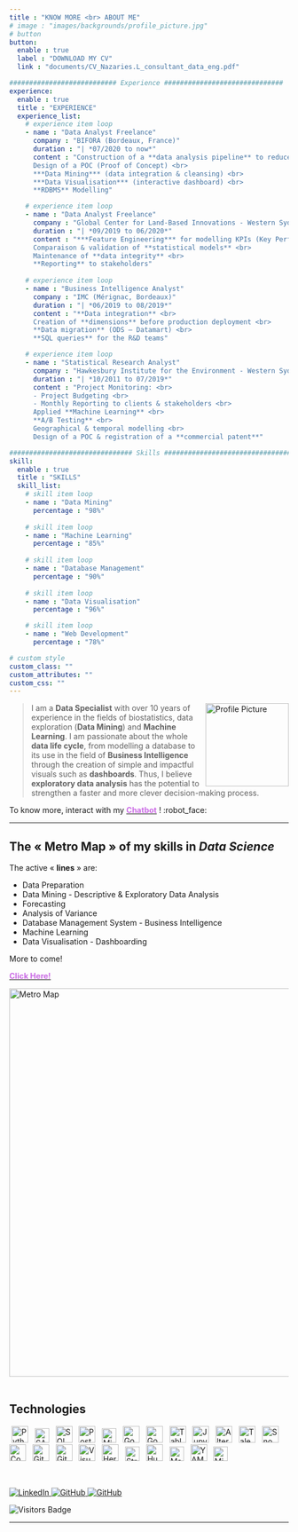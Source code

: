 ```yaml
---
title : "KNOW MORE <br> ABOUT ME"
# image : "images/backgrounds/profile_picture.jpg"
# button
button:
  enable : true
  label : "DOWNLOAD MY CV"
  link : "documents/CV_Nazaries.L_consultant_data_eng.pdf"

########################### Experience ##############################
experience:
  enable : true
  title : "EXPERIENCE"
  experience_list:
    # experience item loop
    - name : "Data Analyst Freelance"
      company : "BIFORA (Bordeaux, France)"
      duration : "| *07/2020 to now*"
      content : "Construction of a **data analysis pipeline** to reduce the data life cycle from several days to several hours <br>
      Design of a POC (Proof of Concept) <br>
      ***Data Mining*** (data integration & cleansing) <br>
      ***Data Visualisation*** (interactive dashboard) <br>
      **RDBMS** Modelling"

    # experience item loop
    - name : "Data Analyst Freelance"
      company : "Global Center for Land-Based Innovations - Western Sydney University (Sydney, Australia) - *full remote*"
      duration : "| *09/2019 to 06/2020*"
      content : "***Feature Engineering*** for modelling KPIs (Key Performance Indicators) <br>
      Comparaison & validation of **statistical models** <br>
      Maintenance of **data integrity** <br>
      **Reporting** to stakeholders"
      
    # experience item loop
    - name : "Business Intelligence Analyst"
      company : "IMC (Mérignac, Bordeaux)"
      duration : "| *06/2019 to 08/2019*"
      content : "**Data integration** <br>
      Creation of **dimensions** before production deployment <br>
      **Data migration** (ODS – Datamart) <br>
      **SQL queries** for the R&D teams"

    # experience item loop
    - name : "Statistical Research Analyst"
      company : "Hawkesbury Institute for the Environment - Western Sydney University (Sydney, Australia)"
      duration : "| *10/2011 to 07/2019*"
      content : "Project Monitoring: <br>
      - Project Budgeting <br>
      - Monthly Reporting to clients & stakeholders <br>
      Applied **Machine Learning** <br>
      **A/B Testing** <br>
      Geographical & temporal modelling <br>
      Design of a POC & registration of a **commercial patent**"

############################### Skills #################################
skill:
  enable : true
  title : "SKILLS"
  skill_list:
    # skill item loop
    - name : "Data Mining"
      percentage : "98%"
      
    # skill item loop
    - name : "Machine Learning"
      percentage : "85%"
      
    # skill item loop
    - name : "Database Management"
      percentage : "90%"
      
    # skill item loop
    - name : "Data Visualisation"
      percentage : "96%"

    # skill item loop
    - name : "Web Development"
      percentage : "78%"

# custom style
custom_class: "" 
custom_attributes: "" 
custom_css: ""
---
```


<script SameSite="None; Secure" src="https://static.landbot.io/landbot-3/landbot-3.0.0.js"></script>
<script>
  var myLandbot = new Landbot.Popup({
    configUrl: 'https://chats.landbot.io/v3/H-929977-JNN6COBPP9H7MX3Z/index.json',
  });
</script>

<img alt="Profile Picture" width="150" align="right" src="./images/backgrounds/profile_picture.jpg" />

> I am a **Data Specialist** with over 10 years of experience in the fields of biostatistics, data exploration (**Data Mining**) and **Machine Learning**. I am passionate about the whole **data life cycle**, from modelling a database to its use in the field of **Business Intelligence** through the creation of simple and impactful visuals such as **dashboards**. Thus, I believe **exploratory data analysis** has the potential to strengthen a faster and more clever decision-making process.

To know more, interact with my <a href="https://chats.landbot.io/v3/H-929977-JNN6COBPP9H7MX3Z/index.html" target="_blank"> <b style="color:#cb6ce6">Chatbot</b></a> ! :robot_face:

---

## The « Metro Map » of my skills in *Data Science*

The active « **lines** » are:

- Data Preparation
- Data Mining - Descriptive & Exploratory Data Analysis
- Forecasting
- Analysis of Variance
- Database Management System - Business Intelligence
- Machine Learning
- Data Visualisation - Dashboarding

More to come!

<a href="./images/portfolio/MetroMap_Data_Analyst.png" target="_blank"> <b style="color:#cb6ce6">Click Here!</b></a>

[<img alt="Metro Map" width="700" align="left" src="./images/portfolio/MetroMap_Data_Analyst.png" />][Metro Map]
&nbsp;

## Technologies

&nbsp;<img alt="Python" height="30" src="https://cdn.worldvectorlogo.com/logos/python-5.svg" />&nbsp;
&nbsp;<img alt="SAS" height="26" src="https://cdn.worldvectorlogo.com/logos/sas-6.svg" />&nbsp;
&nbsp;<img alt="SQL" height="30" src="/images/icons/sql.jpg" />&nbsp;
&nbsp;<img alt="PostgreSQL" width="30" src="https://cdn.worldvectorlogo.com/logos/postgresql.svg" />&nbsp;
&nbsp;<img alt="Microsoft SQL Server" height="26" src="/images/icons/sql_server.png" />&nbsp;
&nbsp;<img alt="Google BigQuery" width="30" src="https://cdn.worldvectorlogo.com/logos/google-bigquery-logo-1.svg" />&nbsp;
&nbsp;<img alt="Google Data Studio" width="30" src="https://cdn.worldvectorlogo.com/logos/google-data-studio.svg" />&nbsp;
&nbsp;<img alt="Tableau" width="30" src="https://cdn.worldvectorlogo.com/logos/tableau-software.svg" />&nbsp;
&nbsp;<img alt="Jupyter" height="30" src="/images/icons/jupyter.png" />&nbsp;
&nbsp;<img alt="Alteryx" width="30" src="/images/icons/alteryx.png" />&nbsp;
&nbsp;<img alt="Talend" width="30" src="/images/icons/talend.jpg" />&nbsp;
&nbsp;<img alt="Snowflake" width="30" src="/images/icons/snowflake.png" />&nbsp;
&nbsp;<img alt="Conda" width="30" src="/images/icons/conda.png" />&nbsp;
&nbsp;<img alt="Git" height="30" src="https://cdn.worldvectorlogo.com/logos/git-icon.svg" />&nbsp;
&nbsp;<img alt="GitHub" width="30" src="https://cdn.worldvectorlogo.com/logos/github-icon-1.svg" />&nbsp;
&nbsp;<img alt="Visual Studio Code" width="30" src="https://cdn.worldvectorlogo.com/logos/visual-studio-code-1.svg" />&nbsp;
&nbsp;<img alt="Heroku" height="30" src="https://cdn.worldvectorlogo.com/logos/heroku-1.svg" />&nbsp;
&nbsp;<img alt="Streamlit" height="26" src="/images/icons/streamlit.png" />&nbsp;
&nbsp;<img alt="Hugo" height="30" src="/images/icons/hugo.jpg" />&nbsp;
&nbsp;<img alt="Markdown" height="26" src="https://cdn.worldvectorlogo.com/logos/markdown.svg" />&nbsp;
&nbsp;<img alt="YAML" width="30" src="images/icons/yaml.jpg" />&nbsp;
&nbsp;<img alt="Microsoft Office" height="26" src="https://cdn.worldvectorlogo.com/logos/microsoft-office-2013.svg" />

<!-- Python libs: sqlite 3..33.0 / seaborn 0.11.1 / scipy 1.5.2 / pandas 1.1.5 / numpy 1.19.4 / matplotlib 3.3.2 / click 7.1.2 / pickle / jupyterlab-git -->

&nbsp;

<a href="https://www.linkedin.com/in/loic-nazaries" target="_blank"> <img alt="LinkedIn" src="https://img.shields.io/badge/-LinkedIn-0e76a8?style=for-the-badge&labelColor=0e76a8&logo=linkedin&logoColor=white"> </a>
<a href="https://github.com/loic-nazaries" target="_blank" > <img alt="GitHub" src="https://img.shields.io/badge/-GitHub-black?style=for-the-badge&labelColor=black&logo=github&logoColor=white"> </a>
<a href="https://gist.github.com/loic-nazaries" target="_blank" > <img alt="GitHub" src="https://img.shields.io/badge/-GitHub_Gist-black?style=for-the-badge&labelColor=black&logo=github&logoColor=white"> </a>

<img alt="Visitors Badge" src="https://visitor-badge.glitch.me/badge?page_id=loic-nazaries.github-pages-website" />

<!-- definitions -->
[Metro Map]: ./images/portfolio/MetroMap_Data_Analyst.png "Metro Map Data Science"

---
